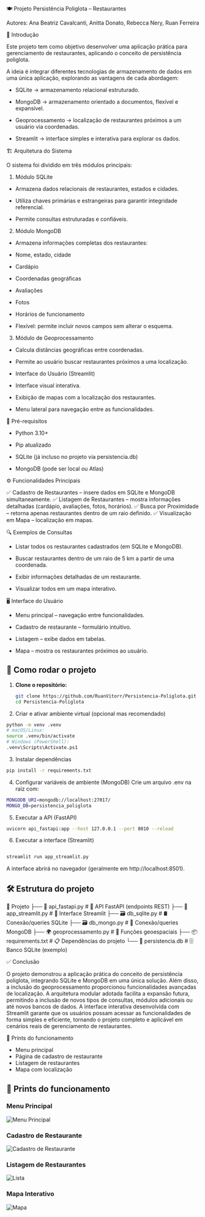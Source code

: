 🍽️ Projeto Persistência Poliglota – Restaurantes

Autores: Ana Beatriz Cavalcanti, Anitta Donato, Rebecca Nery, Ruan Ferreira

📖 Introdução

Este projeto tem como objetivo desenvolver uma aplicação prática para gerenciamento de restaurantes, aplicando o conceito de persistência poliglota.

A ideia é integrar diferentes tecnologias de armazenamento de dados em uma única aplicação, explorando as vantagens de cada abordagem:

- SQLite → armazenamento relacional estruturado.

- MongoDB → armazenamento orientado a documentos, flexível e expansível.

- Geoprocessamento → localização de restaurantes próximos a um usuário via coordenadas.

- Streamlit → interface simples e interativa para explorar os dados.

  

🏗️ Arquitetura do Sistema

O sistema foi dividido em três módulos principais:

1. Módulo SQLite

- Armazena dados relacionais de restaurantes, estados e cidades.

- Utiliza chaves primárias e estrangeiras para garantir integridade referencial.

- Permite consultas estruturadas e confiáveis.

2. Módulo MongoDB

- Armazena informações completas dos restaurantes:

- Nome, estado, cidade

- Cardápio

- Coordenadas geográficas

- Avaliações

- Fotos

- Horários de funcionamento

- Flexível: permite incluir novos campos sem alterar o esquema.

3. Módulo de Geoprocessamento

- Calcula distâncias geográficas entre coordenadas.

- Permite ao usuário buscar restaurantes próximos a uma localização.

- Interface do Usuário (Streamlit)

- Interface visual interativa.

- Exibição de mapas com a localização dos restaurantes.

- Menu lateral para navegação entre as funcionalidades.

🔧 Pré-requisitos

- Python 3.10+

- Pip atualizado

- SQLite (já incluso no projeto via persistencia.db)

- MongoDB (pode ser local ou Atlas)



⚙️ Funcionalidades Principais

✅ Cadastro de Restaurantes – insere dados em SQLite e MongoDB simultaneamente.
✅ Listagem de Restaurantes – mostra informações detalhadas (cardápio, avaliações, fotos, horários).
✅ Busca por Proximidade – retorna apenas restaurantes dentro de um raio definido.
✅ Visualização em Mapa – localização em mapas.

🔍 Exemplos de Consultas

- Listar todos os restaurantes cadastrados (em SQLite e MongoDB).

- Buscar restaurantes dentro de um raio de 5 km a partir de uma coordenada.

- Exibir informações detalhadas de um restaurante.

- Visualizar todos em um mapa interativo.

🖥️ Interface do Usuário

- Menu principal – navegação entre funcionalidades.

- Cadastro de restaurante – formulário intuitivo.

- Listagem – exibe dados em tabelas.

- Mapa – mostra os restaurantes próximos ao usuário.


## 🚀 Como rodar o projeto

1. **Clone o repositório:**
   ``` bash
   git clone https://github.com/RuanVitorr/Persistencia-Poliglota.git
   cd Persistencia-Poliglota
   ```



2. Criar e ativar ambiente virtual (opcional mas recomendado)
``` bash
python -m venv .venv
# macOS/Linux:
source .venv/bin/activate
# Windows (PowerShell):
.venv\Scripts\Activate.ps1
```

3. Instalar dependências
``` bash
pip install -r requirements.txt
```

4. Configurar variáveis de ambiente (MongoDB)
Crie um arquivo .env na raiz com:
``` bash
MONGODB_URI=mongodb://localhost:27017/
MONGO_DB=persistencia_poliglota
```

5. Executar a API (FastAPI)
``` bash
uvicorn api_fastapi:app --host 127.0.0.1 --port 8010 --reload
```

6. Executar a interface (Streamlit)
``` bash

streamlit run app_streamlit.py

```
A interface abrirá no navegador (geralmente em http://localhost:8501).



## 🛠️ Estrutura do projeto

📂 Projeto
├── 📄 api_fastapi.py # 🚀 API FastAPI (endpoints REST)
├── 📄 app_streamlit.py # 🎨 Interface Streamlit
├── 🗃️ db_sqlite.py # 🛢️ Conexão/queries SQLite
├── 🗃️ db_mongo.py # 🍃 Conexão/queries MongoDB
├── 🌍 geoprocessamento.py # 📌 Funções geoespaciais
├── 📦 requirements.txt # 📋 Dependências do projeto
└── 💾 persistencia.db # 🗄️ Banco SQLite (exemplo)


✅ Conclusão

O projeto demonstrou a aplicação prática do conceito de persistência poliglota, integrando SQLite e MongoDB em uma única solução. Além disso, a inclusão do geoprocessamento proporcionou funcionalidades avançadas de localização. A arquitetura modular adotada facilita a expansão futura, permitindo a inclusão de novos tipos de consultas, módulos adicionais ou até novos bancos de dados. A interface interativa desenvolvida com Streamlit garante que os usuários possam acessar as funcionalidades de forma simples e eficiente, tornando o projeto completo e aplicável em cenários reais de gerenciamento de restaurantes.


📸 Prints do funcionamento

- Menu principal
- Página de cadastro de restaurante
- Listagem de restaurantes
- Mapa com localização

## 📸 Prints do funcionamento

### Menu Principal
![Menu Principal](images/menu.png)

### Cadastro de Restaurante
![Cadastro de Restaurante](images/cadastro.png)

### Listagem de Restaurantes
![Lista](images/lista.png)

### Mapa Interativo
![Mapa](images/mapa.png)


  
